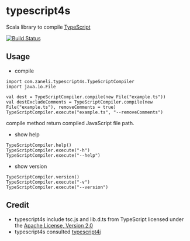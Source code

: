 # typescript4s
Scala library to compile [TypeScript](http://www.typescriptlang.org/)

[![Build Status](https://api.travis-ci.org/zaneli/typescript4s.png?branch=master)](https://travis-ci.org/zaneli/typescript4s)

## Usage

* compile
```
import com.zaneli.typescript4s.TypeScriptCompiler
import java.io.File

val dest = TypeScriptCompiler.compile(new File("example.ts"))
val destExcludeComments = TypeScriptCompiler.compile(new File("example.ts"), removeComments = true)
TypeScriptCompiler.execute("example.ts", "--removeComments")
```
compile method return compiled JavaScript file path.

* show help
```
TypeScriptCompiler.help()
TypeScriptCompiler.execute("-h")
TypeScriptCompiler.execute("--help")
```

* show version
```
TypeScriptCompiler.version()
TypeScriptCompiler.execute("-v")
TypeScriptCompiler.execute("--version")
```

## Credit
* typescript4s include tsc.js and lib.d.ts from TypeScript licensed under the [Apache License, Version 2.0](http://www.apache.org/licenses/LICENSE-2.0)  
* typescript4s consulted [typescript4j](https://github.com/martypitt/typescript4j)